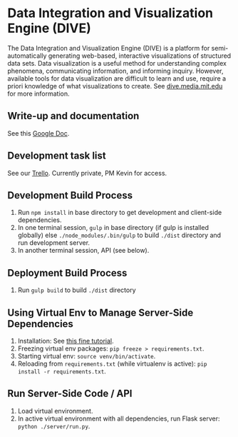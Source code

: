 Data Integration and Visualization Engine (DIVE)
=================================================
The Data Integration and Visualization Engine (DIVE) is a platform for semi-automatically generating web-based, interactive visualizations of structured data sets. Data visualization is a useful method for understanding complex phenomena, communicating information, and informing inquiry. However, available tools for data visualization are difficult to learn and use, require a priori knowledge of what visualizations to create. See [dive.media.mit.edu](http://dive.media.mit.edu) for more information.

Write-up and documentation
---------
See this [Google Doc](https://docs.google.com/document/d/1J_wwbELz9l_KOoB6xRpUASH1eAzaZpHSRQvMJ_4sJgI/edit?usp=sharing).

Development task list
---------
See our [Trello](https://trello.com/b/yKWRcTqT). Currently private, PM Kevin for access.

Development Build Process
---------
1. Run `npm install` in base directory to get development and client-side dependencies.
2. In one terminal session, `gulp` in base directory (if gulp is installed globally) else `./node_modules/.bin/gulp` to build `./dist` directory and run development server.
3. In another terminal session, API (see below).

Deployment Build Process
---------
1. Run `gulp build` to build `./dist` directory

Using Virtual Env to Manage Server-Side Dependencies
---------
1. Installation: See [this fine tutorial](http://simononsoftware.com/virtualenv-tutorial/).
2. Freezing virtual env packages: `pip freeze > requirements.txt`.
3. Starting virtual env: `source venv/bin/activate`.
4. Reloading from `requirements.txt` (while virtualenv is active): `pip install -r requirements.txt`.

Run Server-Side Code / API
---------
1. Load virtual environment.
2. In active virtual environment with all dependencies, run Flask server: `python ./server/run.py`.
